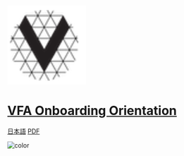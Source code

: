 ![logo](./img/vfa_logo.PNG ':no-zoom')

# [VFA Onboarding Orientation](Introduction.md)
[日本語](/ja/)
[PDF](book.pdf)

![color](#f6f8fa)
